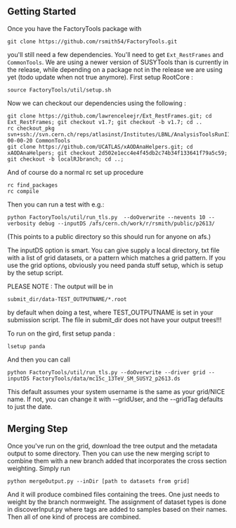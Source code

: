 ## Getting Started

Once you have the FactoryTools package with

```
git clone https://github.com/rsmith54/FactoryTools.git
```

you'll still need a few dependencies. You'll need to get `Ext_RestFrames` and `CommonTools`. We are using a newer version of SUSYTools than is currently in the release, while depending on a package not in the release we are using yet (todo update when not true anymore).
First setup RootCore :

```
source FactoryTools/util/setup.sh
```

Now we can checkout our dependencies using the following :

```
git clone https://github.com/lawrenceleejr/Ext_RestFrames.git; cd Ext_RestFrames; git checkout v1.7; git checkout -b v1.7; cd ..
rc checkout_pkg svn+ssh://svn.cern.ch/reps/atlasinst/Institutes/LBNL/AnalysisToolsRunII/CommonTools/tags/CommonTools-00-00-20 CommonTools
git clone https://github.com/UCATLAS/xAODAnaHelpers.git; cd xAODAnaHelpers; git checkout 2d502e1ecc4e4f45db2c74b34f133641f79a5c59;  git checkout -b localRJbranch; cd ..;
```

And of course do a normal rc set up procedure

```
rc find_packages
rc compile
```

Then you can run a test with e.g.:

```
python FactoryTools/util/run_tls.py  --doOverwrite --nevents 10 --verbosity debug --inputDS /afs/cern.ch/work/r/rsmith/public/p2613/
```

(This points to a public directory so this should run for anyone on afs.)

The inputDS option is smart.  You can give supply a local directory, txt file with a list of grid datasets, or a pattern which matches a grid pattern.  If you use the grid options, obviously you need panda stuff setup, which is setup by the setup script.

PLEASE NOTE : The output will be in
```
submit_dir/data-TEST_OUTPUTNAME/*.root
```
by default when doing a test, where TEST_OUTPUTNAME is set in your submission script.  The file in submit_dir does not have your output trees!!!


To run on the gird, first setup panda :
```
lsetup panda
```

And then you can call

```
python FactoryTools/util/run_tls.py --doOverwrite --driver grid --inputDS FactoryTools/data/mc15c_13TeV_SM_SUSY2_p2613.ds
```

This default assumes your system username is the same as your grid/NICE name. If not, you can change it with --gridUser, and the --gridTag defaults to just the date.

## Merging Step

Once you've run on the grid, download the tree output and the metadata output to some directory. Then you can use the new merging script to combine them with a new branch added that incorporates the cross section weighting. Simply run

```
python mergeOutput.py --inDir [path to datasets from grid]
```

And it will produce combined files containing the trees. One just needs to weight by the branch normweight. The assignment of dataset types is done in discoverInput.py where tags are added to samples based on their names. Then all of one kind of process are combined.
